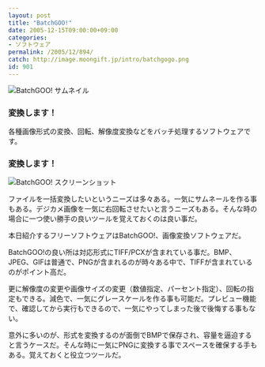 ```yaml
---
layout: post
title: "BatchGOO!"
date: 2005-12-15T09:00:00+09:00
categories:
- ソフトウェア
permalink: /2005/12/894/
catch: http://image.moongift.jp/intro/batchgogo.png
id: 901
---
```

 ![BatchGOO! サムネイル](http://image.moongift.jp/intro/batchgogo.s.png "BatchGOO! サムネイル")
  

### 変換します！
  
各種画像形式の変換、回転、解像度変換などをバッチ処理するソフトウェアです。  
<!--more-->  

### 変換します！
  

![BatchGOO! スクリーンショット](http://image.moongift.jp/intro/batchgogo.png "BatchGOO! スクリーンショット")

  

ファイルを一括変換したいというニーズは多々ある。一気にサムネールを作る事もある。デジカメ画像を一気に右回転させたいと言うニーズもある。そんな時の場合に一つ使い勝手の良いツールを覚えておくのは良い事だ。

  

本日紹介するフリーソフトウェアはBatchGOO!、画像変換ソフトウェアだ。

  

BatchGOO!の良い所は対応形式にTIFF/PCXが含まれている事だ。BMP、JPEG、GIFは普通で、PNGが含まれるのが時々ある中で、TIFFが含まれているのがポイント高だ。

  

更に解像度の変更や画像サイズの変更（数値指定、パーセント指定）、回転の指定もできる。減色で、一気にグレースケールを作る事も可能だ。プレビュー機能で、確認してから実行もできるので、一気にやってしまった後で後悔する事もない。

  

意外に多いのが、形式を変換するのが面倒でBMPで保存され、容量を逼迫すると言うケースだ。そんな時に一気にPNGに変換する事でスペースを確保する手もある。覚えておくと役立つツールだ。

